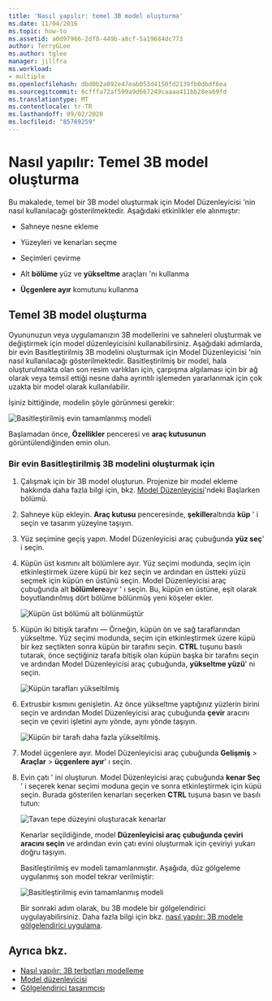 ```yaml
---
title: 'Nasıl yapılır: temel 3B model oluşturma'
ms.date: 11/04/2016
ms.topic: how-to
ms.assetid: a0d97966-2df8-449b-a8cf-5a19684dc773
author: TerryGLee
ms.author: tglee
manager: jillfra
ms.workload:
- multiple
ms.openlocfilehash: dbd0b2a092e47eab053d4150fd2139fb0dbdf6ea
ms.sourcegitcommit: 6cfffa72af599a9d667249caaaa411bb28ea69fd
ms.translationtype: MT
ms.contentlocale: tr-TR
ms.lasthandoff: 09/02/2020
ms.locfileid: "85769259"
---
```

# <a name="how-to-create-a-basic-3d-model"></a>Nasıl yapılır: Temel 3B model oluşturma

Bu makalede, temel bir 3B model oluşturmak için Model Düzenleyicisi 'nin nasıl kullanılacağı gösterilmektedir. Aşağıdaki etkinlikler ele alınmıştır:

- Sahneye nesne ekleme

- Yüzeyleri ve kenarları seçme

- Seçimleri çevirme

- Alt **bölüme** yüz ve **yükseltme** araçları 'nı kullanma

- **Üçgenlere ayır** komutunu kullanma

## <a name="create-a-basic-3d-model"></a>Temel 3B model oluşturma
Oyununuzun veya uygulamanızın 3B modellerini ve sahneleri oluşturmak ve değiştirmek için model düzenleyicisini kullanabilirsiniz. Aşağıdaki adımlarda, bir evin Basitleştirilmiş 3B modelini oluşturmak için Model Düzenleyicisi 'nin nasıl kullanılacağı gösterilmektedir. Basitleştirilmiş bir model, hala oluşturulmakta olan son resim varlıkları için, çarpışma algılaması için bir ağ olarak veya temsil ettiği nesne daha ayrıntılı işlemeden yararlanmak için çok uzakta bir model olarak kullanılabilir.

İşiniz bittiğinde, modelin şöyle görünmesi gerekir:

![Basitleştirilmiş evin tamamlanmış modeli](../designers/media/gfx_model_demo_house_final.png)

Başlamadan önce, **Özellikler** penceresi ve **araç kutusunun** görüntülendiğinden emin olun.

### <a name="to-create-a-simplified-3d-model-of-a-house"></a>Bir evin Basitleştirilmiş 3B modelini oluşturmak için

1. Çalışmak için bir 3B model oluşturun. Projenize bir model ekleme hakkında daha fazla bilgi için, bkz. [Model Düzenleyicisi](../designers/model-editor.md)'ndeki Başlarken bölümü.

2. Sahneye küp ekleyin. **Araç kutusu** penceresinde, **şekiller**altında **küp** ' i seçin ve tasarım yüzeyine taşıyın.

3. Yüz seçimine geçiş yapın. Model Düzenleyicisi araç çubuğunda **yüz seç**' i seçin.

4. Küpün üst kısmını alt bölümlere ayır. Yüz seçimi modunda, seçim için etkinleştirmek üzere küpü bir kez seçin ve ardından en üstteki yüzü seçmek için küpün en üstünü seçin. Model Düzenleyicisi araç çubuğunda alt **bölümlere**ayır ' ı seçin. Bu, küpün en üstüne, eşit olarak boyutlandırılmış dört bölüme bölünmüş yeni köşeler ekler.

    ![Küpün üst bölümü alt bölünmüştür](../designers/media/gfx_model_demo_house_subdiv.png)

5. Küpün iki bitişik tarafını — Örneğin, küpün ön ve sağ taraflarından yükseltme. Yüz seçimi modunda, seçim için etkinleştirmek üzere küpü bir kez seçtikten sonra küpün bir tarafını seçin. **CTRL** tuşunu basılı tutarak, önce seçtiğiniz tarafa bitişik olan küpün başka bir tarafını seçin ve ardından Model Düzenleyicisi araç çubuğunda, **yükseltme yüzü**' ni seçin.

    ![Küpün tarafları yükseltilmiş](../designers/media/gfx_model_demo_house_extrude.png)

6. Extrusbir kısmını genişletin. Az önce yükseltme yaptığınız yüzlerin birini seçin ve ardından Model Düzenleyicisi araç çubuğunda **çevir** aracını seçin ve çeviri işletini aynı yönde, aynı yönde taşıyın.

    ![Küpün bir tarafı daha fazla yükseltilmiş.](../designers/media/gfx_model_demo_house_extend.png)

7. Model üçgenlere ayır. Model Düzenleyicisi araç çubuğunda **Gelişmiş**  >  **Araçlar**  >  **üçgenlere ayır**' ı seçin.

8. Evin çatı ' ini oluşturun. Model Düzenleyicisi araç çubuğunda **kenar Seç** ' i seçerek kenar seçimi moduna geçin ve sonra etkinleştirmek için küpü seçin. Burada gösterilen kenarları seçerken **CTRL** tuşuna basın ve basılı tutun:

    ![Tavan tepe düzeyini oluşturacak kenarlar](../designers/media/gfx_model_demo_house_edges.png)

    Kenarlar seçildiğinde, model **Düzenleyicisi araç çubuğunda çeviri aracını seçin** ve ardından evin çatı evini oluşturmak için çeviriyi yukarı doğru taşıyın.

   Basitleştirilmiş ev modeli tamamlanmıştır. Aşağıda, düz gölgeleme uygulanmış son model tekrar verilmiştir:

   ![Basitleştirilmiş evin tamamlanmış modeli](../designers/media/gfx_model_demo_house_final.png)

   Bir sonraki adım olarak, bu 3B modele bir gölgelendirici uygulayabilirsiniz. Daha fazla bilgi için bkz. [nasıl yapılır: 3B modele gölgelendirici uygulama](../designers/how-to-apply-a-shader-to-a-3-d-model.md).

## <a name="see-also"></a>Ayrıca bkz.

- [Nasıl yapılır: 3B terbotları modelleme](../designers/how-to-model-3-d-terrain.md)
- [Model düzenleyicisi](../designers/model-editor.md)
- [Gölgelendirici tasarımcısı](../designers/shader-designer.md)
